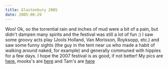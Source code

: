 ```yaml
---
title: Glastonbury 2005
date: 2005-06-29
---
```


Woo! Ok, so the torrential rain and inches of mud were a bit of a pain, but didn't dampen many spirits and the festival was still a lot of fun :)
I saw some groovy acts play (Jools Holland, Van Morisson, Royksopp, etc.) and saw some funny sights (the guy in the tent near us who made a habit of walking around naked, for example) and generally communed with hippies for a few days.
I hope the 2007 festival is as good, if not better!
My pics are [here](http://gallery.tenshu.net/thumbnails.php?album=29), mooks's are [here](http://www.zoze.co.uk/gallery/Glastonbury) and Tam's are [here](http://tamsin.moye.me.uk/pics/gallery/Glastonbury05/)
